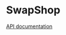 # SwapShop

<a href="https://documenter.getpostman.com/view/5594301/2s9YRFVANr">API documentation</a>
